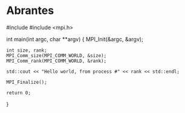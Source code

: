 # Abrantes

#include <iostream>
#include <mpi.h>

int main(int argc, char **argv) {
    MPI_Init(&argc, &argv);

    int size, rank;
    MPI_Comm_size(MPI_COMM_WORLD, &size);
    MPI_Comm_rank(MPI_COMM_WORLD, &rank);

    std::cout << "Hello world, from process #" << rank << std::endl;

    MPI_Finalize();

    return 0;
}
